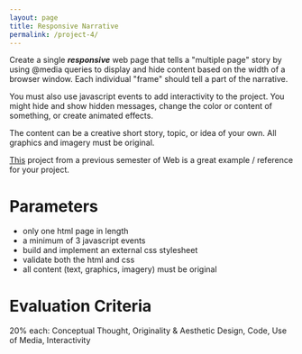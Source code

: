 ```yaml
---
layout: page
title: Responsive Narrative
permalink: /project-4/
---
```


Create a single ***responsive*** web page that tells a "multiple page" story by using @media queries to display and hide content based on the width of a browser window. Each individual "frame" should tell a part of the narrative. 
<!-- The background image should cycle through a stop motion or flipbook style animation.  -->

You must also use javascript events to add interactivity to the project. You might hide and show hidden messages, change the color or content of something, or create animated effects.

The content can be a creative short story, topic, or idea of your own. All graphics and imagery must be original.

[This](http://creative.colorado.edu/~aljo7103/web/responsive-story.html) project from a previous semester of Web is a great example / reference for your project.


# Parameters
+ only one html page in length
+ a minimum of 3 javascript events
+ build and implement an external css stylesheet
+ validate both the html and css
+ all content (text, graphics, imagery) must be original

# Evaluation Criteria
20% each: Conceptual Thought, Originality & Aesthetic Design, Code, Use of Media, Interactivity
